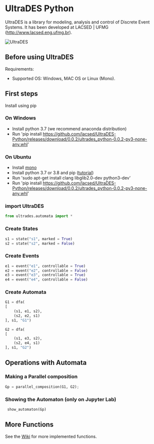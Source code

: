 # UltraDES Python

UltraDES is a library for modeling, analysis and control of Discrete Event Systems. It has been developed at LACSED | UFMG (http://www.lacsed.eng.ufmg.br).

![UltraDES](http://lacsed.eng.ufmg.br/wp-content/uploads/2017/05/Logo_UltraDES_PNG_Internet-e1494353854950.png)

## Before using UltraDES

Requirements: 
- Supported OS: Windows, MAC OS or Linux (Mono).

## First steps

Install using pip

### On Windows

- Install python 3.7 (we recommend anaconda distribution)
- Run 'pip install https://github.com/lacsed/UltraDES-Python/releases/download/0.0.2/ultrades_python-0.0.2-py3-none-any.whl'

### On Ubuntu

- Install [mono](https://www.mono-project.com/download/stable/#download-lin)
- Install python 3.7 or 3.8 and pip ([tutorial](https://phoenixnap.com/kb/how-to-install-python-3-ubuntu))
- Run 'sudo apt-get install clang libglib2.0-dev python3-dev'
- Run 'pip install https://github.com/lacsed/UltraDES-Python/releases/download/0.0.2/ultrades_python-0.0.2-py3-none-any.whl'


### import UltraDES

```py
from ultrades.automata import *
```

### Create States

```py
s1 = state("s1", marked = True)
s2 = state("s2", marked = False)
```

### Create Events

```py
e1 = event("e1", controllable = True)
e2 = event("e2", controllable = False)
e3 = event("e3", controllable = True)
e4 = event("e4", controllable = False)
```

### Create Automata

```py
G1 = dfa(
[
    (s1, e1, s2), 
    (s2, e2, s1)
], s1, "G1")
  
G2 = dfa(
[
    (s1, e3, s2), 
    (s2, e4, s1)
], s1, "G2")
```

## Operations with Automata

### Making a Parallel composition

```py
Gp = parallel_composition(G1, G2); 
```

### Showing the Automaton (only on Jupyter Lab)

```py
 show_automaton(Gp)
 ```
 
 ## More Functions 
 
 See the [Wiki](https://github.com/lacsed/UltraDES-Python/wiki) for more implemented functions.

